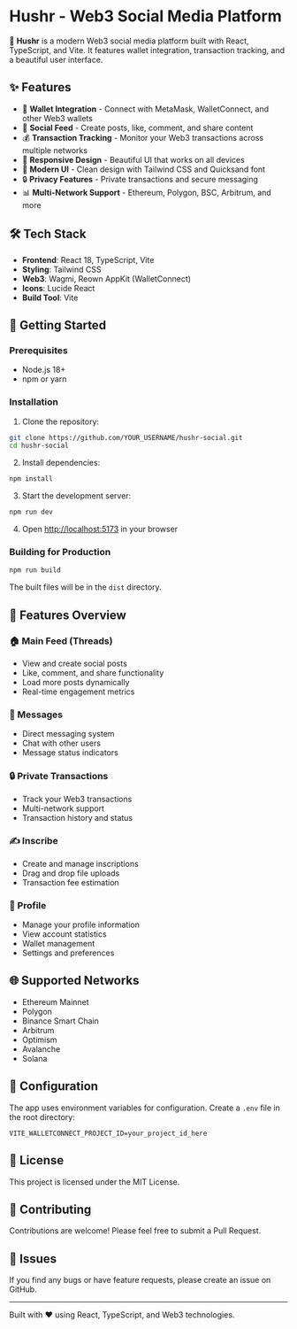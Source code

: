 # Hushr - Web3 Social Media Platform

🚀 **Hushr** is a modern Web3 social media platform built with React, TypeScript, and Vite. It features wallet integration, transaction tracking, and a beautiful user interface.

## ✨ Features

- 🔗 **Wallet Integration** - Connect with MetaMask, WalletConnect, and other Web3 wallets
- 💬 **Social Feed** - Create posts, like, comment, and share content
- 💰 **Transaction Tracking** - Monitor your Web3 transactions across multiple networks
- 📱 **Responsive Design** - Beautiful UI that works on all devices
- 🎨 **Modern UI** - Clean design with Tailwind CSS and Quicksand font
- 🔒 **Privacy Features** - Private transactions and secure messaging
- 📊 **Multi-Network Support** - Ethereum, Polygon, BSC, Arbitrum, and more

## 🛠️ Tech Stack

- **Frontend**: React 18, TypeScript, Vite
- **Styling**: Tailwind CSS
- **Web3**: Wagmi, Reown AppKit (WalletConnect)
- **Icons**: Lucide React
- **Build Tool**: Vite

## 🚀 Getting Started

### Prerequisites

- Node.js 18+
- npm or yarn

### Installation

1. Clone the repository:

```bash
git clone https://github.com/YOUR_USERNAME/hushr-social.git
cd hushr-social
```

2. Install dependencies:

```bash
npm install
```

3. Start the development server:

```bash
npm run dev
```

4. Open [http://localhost:5173](http://localhost:5173) in your browser

### Building for Production

```bash
npm run build
```

The built files will be in the `dist` directory.

## 📱 Features Overview

### 🏠 Main Feed (Threads)

- View and create social posts
- Like, comment, and share functionality
- Load more posts dynamically
- Real-time engagement metrics

### 💬 Messages

- Direct messaging system
- Chat with other users
- Message status indicators

### 🔒 Private Transactions

- Track your Web3 transactions
- Multi-network support
- Transaction history and status

### ✍️ Inscribe

- Create and manage inscriptions
- Drag and drop file uploads
- Transaction fee estimation

### 👤 Profile

- Manage your profile information
- View account statistics
- Wallet management
- Settings and preferences

## 🌐 Supported Networks

- Ethereum Mainnet
- Polygon
- Binance Smart Chain
- Arbitrum
- Optimism
- Avalanche
- Solana

## 🔧 Configuration

The app uses environment variables for configuration. Create a `.env` file in the root directory:

```env
VITE_WALLETCONNECT_PROJECT_ID=your_project_id_here
```

## 📄 License

This project is licensed under the MIT License.

## 🤝 Contributing

Contributions are welcome! Please feel free to submit a Pull Request.

## 🐛 Issues

If you find any bugs or have feature requests, please create an issue on GitHub.

---

Built with ❤️ using React, TypeScript, and Web3 technologies.
